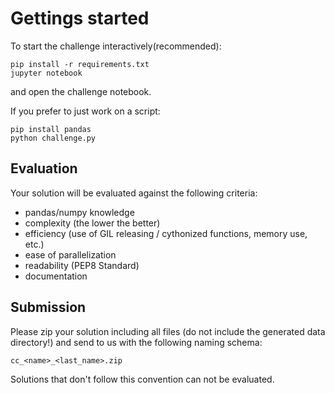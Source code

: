 # Gettings started
To start the challenge interactively(recommended):
```
pip install -r requirements.txt
jupyter notebook
```
and open the challenge notebook.

If you prefer to just work on a script:
```
pip install pandas
python challenge.py
```

## Evaluation
Your solution will be evaluated against the following criteria:
* pandas/numpy knowledge
* complexity (the lower the better)
* efficiency (use of GIL releasing / cythonized functions, memory use, etc.)
* ease of parallelization
* readability (PEP8 Standard)
* documentation


## Submission
Please zip your solution including all files (do not include the generated data directory!) 
and send to us with the following naming schema:
```
cc_<name>_<last_name>.zip
```

Solutions that don't follow this convention can not be evaluated.
